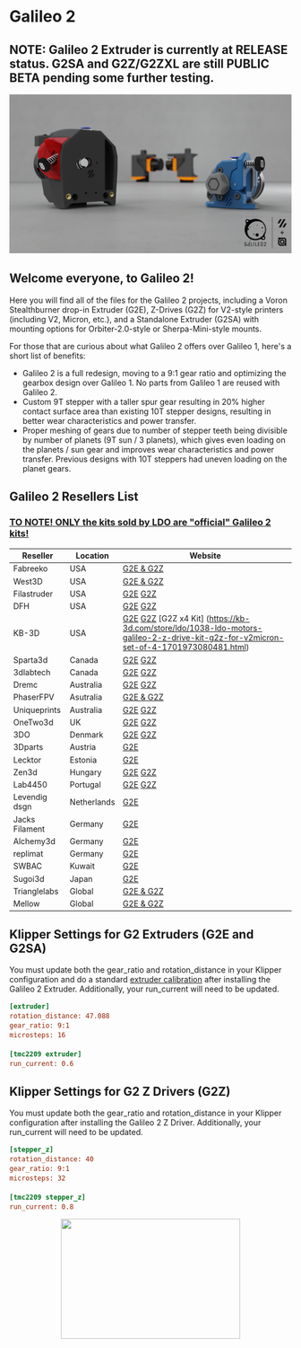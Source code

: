 # Galileo 2

## NOTE: Galileo 2 Extruder is currently at RELEASE status.  G2SA and G2Z/G2ZXL are still PUBLIC BETA pending some further testing.

![Image](./images/g2extruders.png)

## Welcome everyone, to Galileo 2!

Here you will find all of the files for the Galileo 2 projects, including a Voron Stealthburner drop-in Extruder (G2E), Z-Drives (G2Z) for V2-style printers (including V2, Micron, etc.), and a Standalone Extruder (G2SA) with mounting options for Orbiter-2.0-style or Sherpa-Mini-style mounts.

For those that are curious about what Galileo 2 offers over Galileo 1, here's a short list of benefits:
 * Galileo 2 is a full redesign, moving to a 9:1 gear ratio and optimizing the gearbox design over Galileo 1.  No parts from Galileo 1 are reused with Galileo 2.
 * Custom 9T stepper with a taller spur gear resulting in 20% higher contact surface area than existing 10T stepper designs, resulting in better wear characteristics and power transfer.
 * Proper meshing of gears due to number of stepper teeth being divisible by number of planets (9T sun / 3 planets), which gives even loading on the planets / sun gear and improves wear characteristics and power transfer.  Previous designs with 10T steppers had uneven loading on the planet gears.

## Galileo 2 Resellers List
### <ins>TO NOTE!  ONLY the kits sold by LDO are "official" Galileo 2 kits!</ins>

| Reseller        | Location      | Website                                                                                                                                                                                                                                                                                                                                              |
|---------------- |-------------  |----------------------------------------------------------------------------------------------------------------------------------------------------------------------------------------------------------------------------------------------------------------------------------------------------------------------------------------------------- |
|    Fabreeko     |     USA       | [G2E & G2Z](https://www.fabreeko.com/products/galileo-2-kits-by-ldo-g2e-g2z)                                                                                                                                                                                                                                                                         |
|     West3D      |     USA       | [G2E & G2Z](https://west3d.com/products/galileo-2-kit-by-jaredc01-ldo-motors-g2e-and-g2z-extruder-and-z-drive-kits)                                                                                                                                                                                                                                 |
|   Filastruder   |     USA       | [G2E](https://www.filastruder.com/products/ldo-galileo-v2-kit) [G2Z](https://www.filastruder.com/products/ldo-galileo-v2-g2z-kit)                                                                                                                                                                                                                  |
|       DFH       |     USA       | [G2E](https://dfh.fm/products/ldo-galileo-2-g2-extruder-kit-ldo-vrn-g2e) [G2Z](https://dfh.fm/products/ldo-galileo-2-g2-z-drive-kit-ldo-vrn-g2z)                                                                                                                                                                                                   |
|      KB-3D      |     USA       | [G2E](https://kb-3d.com/store/voron/989-ldo-motors-galileo-2-extruder-g2e-for-voron-1694715593330.html) [G2Z](https://kb-3d.com/store/ldo/1037-ldo-motors-galileo-2-z-drive-kit-g2z-for-v2micron-1701973087997.html) [G2Z x4 Kit] (https://kb-3d.com/store/ldo/1038-ldo-motors-galileo-2-z-drive-kit-g2z-for-v2micron-set-of-4-1701973080481.html) |
|    Sparta3d     |    Canada     | [G2E](https://sparta3d.ca/products/galileo-2-extruder-g2-extruder-g2e) [G2Z](https://sparta3d.ca/products/galileo-2-z-drive-g2-z-drive-g2z)                                                                                                                                                                                                        |
|    3dlabtech    |    Canada     | [G2E](https://www.3dlabtech.ca/product/ldo-galileo-2-extruder/) [G2Z](https://www.3dlabtech.ca/product/ldo-galileo-2-z-drive-kit/)                                                                                                                                                                                                                 |
|      Dremc      |  Australia    | [G2E](https://store.dremc.com.au/products/ldo-galileo-2-g2e-for-clockwork-2) [G2Z](https://store.dremc.com.au/products/ldo-galileo-2-g2-z-for-voron-v2-micronplus)                                                                                                                                                                                 |
|    PhaserFPV    |  Asutralia    | [G2E & G2Z](https://www.phaserfpv.com/products/ldo-galileo-2-kit)                                                                                                                                                                                                                                                                                   |
|  Uniqueprints   |  Australia    | [G2E](https://uniqueprints.shop/shop/ldo/voron-galileo2-g2e-extruder-kit/) [G2Z](https://uniqueprints.shop/shop/ldo/voron-galileo-2-zdrive-kit-g2z/)                                                                                                                                                                                               |
|    OneTwo3d     |      UK       | [G2E](https://www.onetwo3d.co.uk/product/ldo-galileo-2-extruder-kit/) [G2Z](https://www.onetwo3d.co.uk/product/ldo-galileo-2-z-drive/)                                                                                                                                                                                                             |
|       3DO       |   Denmark     | [G2E](https://3do.eu/extruder-spare-parts/1232-galileo-2-extruder-kit-by-ldo.html) [G2Z](https://3do.eu/electronics/1233-galileo-2-z-drive-kit-by-ldo.html)                                                                                                                                                                                        |
|     3Dparts     |   Austria     | [G2E](https://www.3dparts.at/produkt/galileo-2-extruder-kit-by-ldo/)                                                                                                                                                                                                                                                                                |
|     Lecktor     |   Estonia     | [G2E](https://lecktor.com/en/extruders/1480-galileo2-extruder-kit-g2e.html)                                                                                                                                                                                                                                                                         |
|      Zen3d      |   Hungary     | [G2E](https://shop.zen3d.hu/ldo-galileo-2-extruder-g2e) [G2Z](https://shop.zen3d.hu/ldo-galileo-2-z-drive-g2z)                                                                                                                                                                                                                                     |
|     Lab4450     |   Portugal    | [G2E](https://lab4450.com/product/galileo-2-extruder-kit-by-ldo/) [G2Z](https://lab4450.com/product/galileo-2-z-drive-kit-by-ldo/)                                                                                                                                                                                                                 |
|  Levendig dsgn  | Netherlands   | [G2E](https://levendigs.com/products/galileo-2-extruder-kit-ldo-motors)                                                                                                                                                                                                                                                                             |
| Jacks Filament  |   Germany     | [G2E](https://www.jacksfilament.com/Galileo-2-Extruder-Kit-G2E-by-LDO)                                                                                                                                                                                                                                                                              |
|    Alchemy3d    |   Germany     | [G2E](https://alchemy3d.de/products/ldo-galileo-2-extruder-kit-pre-order)                                                                                                                                                                                                                                                                           |
|    replimat     |   Germany     | [G2E](https://www.replimat.eu/ldo-galileo-2-extruder-kit/rt10146)                                                                                                                                                                                                                                                                                   |
|      SWBAC      |    Kuwait     | [G2E](https://swbac.com/product/ldo-galileo-2-extruder-kit-ge2/)                                                                                                                                                                                                                                                                                    |
|     Sugoi3d     |    Japan      | [G2E](https://www.sugoi3d.jp/shop/p/galileo-2)                                                                                                                                                                                                                                                                                                      |
|  Trianglelabs   |    Global     | [G2E & G2Z](https://www.aliexpress.com/item/1005006272643489.html)                                                                                                                                                                                                                                                                                  |
|     Mellow      |    Global     | [G2E & G2Z](https://www.aliexpress.com/item/1005006310395949.html)                                                                                                                                                                                                                                                                                  |

## Klipper Settings for G2 Extruders (G2E and G2SA)

You must update both the gear_ratio and rotation_distance in your Klipper configuration and do a standard
[extruder calibration](https://docs.vorondesign.com/build/startup/#extruder-calibration-e-steps) after installing the Galileo 2 Extruder. Additionally, your run_current will need to be updated.
```ini
[extruder]
rotation_distance: 47.088
gear_ratio: 9:1
microsteps: 16

[tmc2209 extruder]
run_current: 0.6
```

## Klipper Settings for G2 Z Drivers (G2Z)

You must update both the gear_ratio and rotation_distance in your Klipper configuration after installing the Galileo 2 Z Driver. Additionally, your run_current will need to be updated.
```ini
[stepper_z]
rotation_distance: 40
gear_ratio: 9:1
microsteps: 32

[tmc2209 stepper_z]
run_current: 0.8
```

<p align="center">
  <img width="320" height="214" src="./images/g2gears.gif" />
</p>
